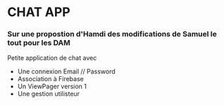 # CHAT APP

### Sur une propostion d'Hamdi des modifications de Samuel le tout pour les DAM

Petite application de chat avec 
- Une connexion Email // Password
- Association à Firebase
- Un ViewPager version 1 
- Une gestion utilisteur



